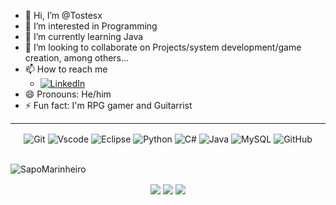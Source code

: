 - 👋 Hi, I’m @Tostesx
- 👀 I’m interested in Programming
- 🌱 I’m currently learning Java
- 💞️ I’m looking to collaborate on Projects/system development/game creation, among others...
- 📫 How to reach me
  - [![LinkedIn](https://img.shields.io/badge/LinkedIn-0077B5?style=for-the-badge&logo=linkedin&logoColor=white)](https://www.linkedin.com/in/matheus-tostes/)
- 😄 Pronouns: He/him
- ⚡ Fun fact: I'm RPG gamer and Guitarrist

<hr>

<div align=center>
	<img align=center title="Git" 		src="https://img.shields.io/badge/GIT-E44C30?style=for-the-badge&logo=git&logoColor=white"/>
	<img align=center title="Vscode" 	src="https://img.shields.io/badge/Vscode-007ACC?style=for-the-badge&logo=visual-studio-code&logoColor=white"/>
	<img align=center title="Eclipse"	src="https://img.shields.io/badge/Eclipse-E44C30?style=for-the-badge&logo=eclipse&logoColor=white"/>
	<img align=center title="Python"	src="https://img.shields.io/badge/python-3670A0?style=for-the-badge&logo=python&logoColor=ffdd54"/>
	<img align=center title="C#"		  src="https://img.shields.io/badge/C%23-239120?style=for-the-badge&logo=c-sharp&logoColor=white"/>
	<img align=center title="Java"		src="https://img.shields.io/badge/java-%23ED8B00.svg?style=for-the-badge&logo=openjdk&logoColor=white"/>
	<img align=center title="MySQL"		src="https://img.shields.io/badge/MySQL-00000F?style=for-the-badge&logo=mysql&logoColor=white"/>
	<img align=center title="GitHub"	src="https://img.shields.io/badge/GitHub-00000F?style=for-the-badge&logo=github&logoColor=white"/>
</div>

<br>

![SapoMarinheiro](https://cdn.leonardo.ai/users/4ca3dbe5-820e-447b-aecc-ffb603540e48/generations/4d7437d2-084e-46f9-9764-b5a733d2007d/Lifelike_Vision_sailor_frog_2.jpg)

<div align=center>
  <img align=center src = "https://streak-stats.demolab.com/?user=Tostesx&theme=midnight-purple&background=000&border=A020F0&dates=FFF"/>
	<img align=center src = "https://github-readme-stats-git-masterrstaa-rickstaa.vercel.app/api/top-langs/?username=Tostesx&layout=compact&bg_color=000&border_color=A020F0&title_color=A020F0&text_color=FFF" />
	<img align=center src = "https://github-readme-stats.vercel.app/api?username=Tostesx&theme=midnight-purple&bg_color=000&border_color=A020F0&show_icons=true&icon_color=A020F0&title_color=A020F0&text_color=FFF" />
</div>

<!---
Tostesx/Tostesx is a ✨ special ✨ repository because its `README.md` (this file) appears on your GitHub profile.
You can click the Preview link to take a look at your changes.
--->
